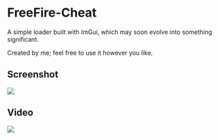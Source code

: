 # FreeFire-Cheat

A simple loader built with ImGui, which may soon evolve into something significant.

Created by me; feel free to use it however you like.

## Screenshot
![](https://ibb.co/jR1yKZx)

## Video
![](https://streamable.com/xze4pe)
